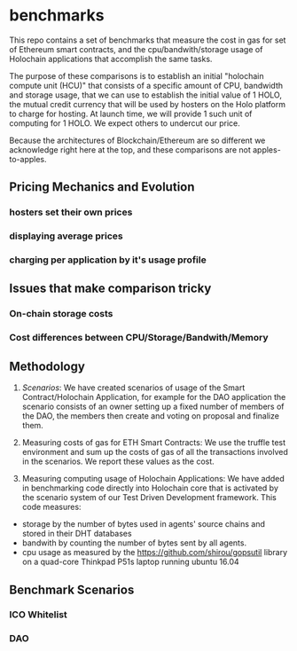 # benchmarks

This repo contains a set of benchmarks that measure the cost in gas for set of Ethereum smart contracts, and the cpu/bandwith/storage usage of Holochain applications that accomplish the same tasks.

The purpose of these comparisons is to establish an initial "holochain compute unit (HCU)" that consists of a specific amount of CPU, bandwidth and storage usage, that we can use to establish the initial value of 1 HOLO, the mutual credit currency that will be used by hosters on the Holo platform to charge for hosting.  At launch time, we will provide 1 such unit of computing for 1 HOLO.  We expect others to undercut our price.

Because the architectures of Blockchain/Ethereum are so different we acknowledge right here at the top, and these comparisons are not apples-to-apples.

## Pricing Mechanics and Evolution
### hosters set their own prices
### displaying average prices
### charging per application by it's usage profile

## Issues that make comparison tricky

### On-chain storage costs
### Cost differences between CPU/Storage/Bandwith/Memory

## Methodology

1) _Scenarios_:  We have created scenarios of usage of the Smart Contract/Holochain Application, for example for the DAO application the scenario consists of an owner setting up a fixed number of members of the DAO, the members then create and voting on proposal and finalize them.

2) Measuring costs of gas for ETH Smart Contracts:  We use the truffle test environment and sum up the costs of gas of all the transactions involved in the scenarios.  We report these values as the cost.

3) Measuring computing usage of Holochain Applications:  We have added in benchmarking code directly into Holochain core that is activated by the scenario system of our Test Driven Development framework.  This code measures:
 - storage by the number of bytes used in agents' source chains and stored in their DHT databases
 - bandwith by counting the number of bytes sent by all agents.
 - cpu usage as measured by the https://github.com/shirou/gopsutil library on a quad-core Thinkpad P51s laptop running ubuntu 16.04

## Benchmark Scenarios

### ICO Whitelist
### DAO
